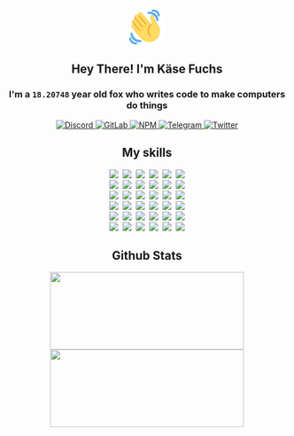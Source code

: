 <div><p align=center><img src=./resources/images/wave.gif width=64px height=64px></p><h2 align=center>Hey There! I'm Käse Fuchs</h2><h3 align=center>I'm a <code>18.20748</code> year old fox who writes code to make computers do things</h3><p align=center><a href=https://discord.com/users/507526681125322772><img alt=Discord src="https://img.shields.io/badge/Discord-5865F2?logo=discord&logoColor=white&style=flat-square#64d28ef1de1f117605aa22c90974791b"> </a><a href=https://gitlab.com/kasefuchs><img alt=GitLab src="https://img.shields.io/badge/GitLab-330F63?logo=gitlab&logoColor=white&style=flat-square#64d28ef1de1f117605aa22c90974791b"> </a><a href=https://npmjs.com/~kasefuchs><img alt=NPM src="https://img.shields.io/badge/NPM-CB3837?logo=npm&logoColor=white&style=flat-square#64d28ef1de1f117605aa22c90974791b"> </a><a href=https://t.me/kasefuchs><img alt=Telegram src="https://img.shields.io/badge/Telegram-2CA5E0?logo=telegram&logoColor=white&style=flat-square#64d28ef1de1f117605aa22c90974791b"> </a><a href=https://twitter.com/kasefuchs><img alt=Twitter src="https://img.shields.io/badge/Twitter-1DA1F2?logo=twitter&logoColor=white&style=flat-square#64d28ef1de1f117605aa22c90974791b"></a></p><h2 align=center>My skills</h2><p align=center><a href=https://aws.amazon.com/ ><picture><source srcset="https://skillicons.dev/icons?i=aws&theme=dark#64d28ef1de1f117605aa22c90974791b" media="(prefers-color-scheme: dark)"><source srcset="https://skillicons.dev/icons?i=aws&theme=light#64d28ef1de1f117605aa22c90974791b" media="(prefers-color-scheme: light), (prefers-color-scheme: no-preference)"><img src="https://skillicons.dev/icons?i=aws&theme=light#64d28ef1de1f117605aa22c90974791b"></picture></a>&nbsp;&nbsp;<a href=https://en.wikipedia.org/wiki/Bash_(Unix_shell)><picture><source srcset="https://skillicons.dev/icons?i=bash&theme=dark#64d28ef1de1f117605aa22c90974791b" media="(prefers-color-scheme: dark)"><source srcset="https://skillicons.dev/icons?i=bash&theme=light#64d28ef1de1f117605aa22c90974791b" media="(prefers-color-scheme: light), (prefers-color-scheme: no-preference)"><img src="https://skillicons.dev/icons?i=bash&theme=light#64d28ef1de1f117605aa22c90974791b"></picture></a>&nbsp;&nbsp;<a href=https://discord.com/developers/docs><picture><source srcset="https://skillicons.dev/icons?i=bots&theme=dark#64d28ef1de1f117605aa22c90974791b" media="(prefers-color-scheme: dark)"><source srcset="https://skillicons.dev/icons?i=bots&theme=light#64d28ef1de1f117605aa22c90974791b" media="(prefers-color-scheme: light), (prefers-color-scheme: no-preference)"><img src="https://skillicons.dev/icons?i=bots&theme=light#64d28ef1de1f117605aa22c90974791b"></picture></a>&nbsp;&nbsp;<a href=https://www.cloudflare.com/ ><picture><source srcset="https://skillicons.dev/icons?i=cloudflare&theme=dark#64d28ef1de1f117605aa22c90974791b" media="(prefers-color-scheme: dark)"><source srcset="https://skillicons.dev/icons?i=cloudflare&theme=light#64d28ef1de1f117605aa22c90974791b" media="(prefers-color-scheme: light), (prefers-color-scheme: no-preference)"><img src="https://skillicons.dev/icons?i=cloudflare&theme=light#64d28ef1de1f117605aa22c90974791b"></picture></a>&nbsp;&nbsp;<a href=https://en.wikipedia.org/wiki/CSS><picture><source srcset="https://skillicons.dev/icons?i=css&theme=dark#64d28ef1de1f117605aa22c90974791b" media="(prefers-color-scheme: dark)"><source srcset="https://skillicons.dev/icons?i=css&theme=light#64d28ef1de1f117605aa22c90974791b" media="(prefers-color-scheme: light), (prefers-color-scheme: no-preference)"><img src="https://skillicons.dev/icons?i=css&theme=light#64d28ef1de1f117605aa22c90974791b"></picture></a>&nbsp;&nbsp;<a href=https://www.docker.com/ ><picture><source srcset="https://skillicons.dev/icons?i=docker&theme=dark#64d28ef1de1f117605aa22c90974791b" media="(prefers-color-scheme: dark)"><source srcset="https://skillicons.dev/icons?i=docker&theme=light#64d28ef1de1f117605aa22c90974791b" media="(prefers-color-scheme: light), (prefers-color-scheme: no-preference)"><img src="https://skillicons.dev/icons?i=docker&theme=light#64d28ef1de1f117605aa22c90974791b"></picture></a><br><a href=https://www.electronjs.org/ ><picture><source srcset="https://skillicons.dev/icons?i=electron&theme=dark#64d28ef1de1f117605aa22c90974791b" media="(prefers-color-scheme: dark)"><source srcset="https://skillicons.dev/icons?i=electron&theme=light#64d28ef1de1f117605aa22c90974791b" media="(prefers-color-scheme: light), (prefers-color-scheme: no-preference)"><img src="https://skillicons.dev/icons?i=electron&theme=light#64d28ef1de1f117605aa22c90974791b"></picture></a>&nbsp;&nbsp;<a href=https://expressjs.com/ ><picture><source srcset="https://skillicons.dev/icons?i=express&theme=dark#64d28ef1de1f117605aa22c90974791b" media="(prefers-color-scheme: dark)"><source srcset="https://skillicons.dev/icons?i=express&theme=light#64d28ef1de1f117605aa22c90974791b" media="(prefers-color-scheme: light), (prefers-color-scheme: no-preference)"><img src="https://skillicons.dev/icons?i=express&theme=light#64d28ef1de1f117605aa22c90974791b"></picture></a>&nbsp;&nbsp;<a href=https://www.figma.com/ ><picture><source srcset="https://skillicons.dev/icons?i=figma&theme=dark#64d28ef1de1f117605aa22c90974791b" media="(prefers-color-scheme: dark)"><source srcset="https://skillicons.dev/icons?i=figma&theme=light#64d28ef1de1f117605aa22c90974791b" media="(prefers-color-scheme: light), (prefers-color-scheme: no-preference)"><img src="https://skillicons.dev/icons?i=figma&theme=light#64d28ef1de1f117605aa22c90974791b"></picture></a>&nbsp;&nbsp;<a href=https://firebase.google.com/ ><picture><source srcset="https://skillicons.dev/icons?i=firebase&theme=dark#64d28ef1de1f117605aa22c90974791b" media="(prefers-color-scheme: dark)"><source srcset="https://skillicons.dev/icons?i=firebase&theme=light#64d28ef1de1f117605aa22c90974791b" media="(prefers-color-scheme: light), (prefers-color-scheme: no-preference)"><img src="https://skillicons.dev/icons?i=firebase&theme=light#64d28ef1de1f117605aa22c90974791b"></picture></a>&nbsp;&nbsp;<a href=https://flask.palletsprojects.com/ ><picture><source srcset="https://skillicons.dev/icons?i=flask&theme=dark#64d28ef1de1f117605aa22c90974791b" media="(prefers-color-scheme: dark)"><source srcset="https://skillicons.dev/icons?i=flask&theme=light#64d28ef1de1f117605aa22c90974791b" media="(prefers-color-scheme: light), (prefers-color-scheme: no-preference)"><img src="https://skillicons.dev/icons?i=flask&theme=light#64d28ef1de1f117605aa22c90974791b"></picture></a>&nbsp;&nbsp;<a href=https://cloud.google.com/ ><picture><source srcset="https://skillicons.dev/icons?i=gcp&theme=dark#64d28ef1de1f117605aa22c90974791b" media="(prefers-color-scheme: dark)"><source srcset="https://skillicons.dev/icons?i=gcp&theme=light#64d28ef1de1f117605aa22c90974791b" media="(prefers-color-scheme: light), (prefers-color-scheme: no-preference)"><img src="https://skillicons.dev/icons?i=gcp&theme=light#64d28ef1de1f117605aa22c90974791b"></picture></a><br><a href=https://git-scm.com/ ><picture><source srcset="https://skillicons.dev/icons?i=git&theme=dark#64d28ef1de1f117605aa22c90974791b" media="(prefers-color-scheme: dark)"><source srcset="https://skillicons.dev/icons?i=git&theme=light#64d28ef1de1f117605aa22c90974791b" media="(prefers-color-scheme: light), (prefers-color-scheme: no-preference)"><img src="https://skillicons.dev/icons?i=git&theme=light#64d28ef1de1f117605aa22c90974791b"></picture></a>&nbsp;&nbsp;<a href=https://github.com/ ><picture><source srcset="https://skillicons.dev/icons?i=github&theme=dark#64d28ef1de1f117605aa22c90974791b" media="(prefers-color-scheme: dark)"><source srcset="https://skillicons.dev/icons?i=github&theme=light#64d28ef1de1f117605aa22c90974791b" media="(prefers-color-scheme: light), (prefers-color-scheme: no-preference)"><img src="https://skillicons.dev/icons?i=github&theme=light#64d28ef1de1f117605aa22c90974791b"></picture></a>&nbsp;&nbsp;<a href=https://gitlab.com/ ><picture><source srcset="https://skillicons.dev/icons?i=gitlab&theme=dark#64d28ef1de1f117605aa22c90974791b" media="(prefers-color-scheme: dark)"><source srcset="https://skillicons.dev/icons?i=gitlab&theme=light#64d28ef1de1f117605aa22c90974791b" media="(prefers-color-scheme: light), (prefers-color-scheme: no-preference)"><img src="https://skillicons.dev/icons?i=gitlab&theme=light#64d28ef1de1f117605aa22c90974791b"></picture></a>&nbsp;&nbsp;<a href=https://www.heroku.com/ ><picture><source srcset="https://skillicons.dev/icons?i=heroku&theme=dark#64d28ef1de1f117605aa22c90974791b" media="(prefers-color-scheme: dark)"><source srcset="https://skillicons.dev/icons?i=heroku&theme=light#64d28ef1de1f117605aa22c90974791b" media="(prefers-color-scheme: light), (prefers-color-scheme: no-preference)"><img src="https://skillicons.dev/icons?i=heroku&theme=light#64d28ef1de1f117605aa22c90974791b"></picture></a>&nbsp;&nbsp;<a href=https://en.wikipedia.org/wiki/HTML><picture><source srcset="https://skillicons.dev/icons?i=html&theme=dark#64d28ef1de1f117605aa22c90974791b" media="(prefers-color-scheme: dark)"><source srcset="https://skillicons.dev/icons?i=html&theme=light#64d28ef1de1f117605aa22c90974791b" media="(prefers-color-scheme: light), (prefers-color-scheme: no-preference)"><img src="https://skillicons.dev/icons?i=html&theme=light#64d28ef1de1f117605aa22c90974791b"></picture></a>&nbsp;&nbsp;<a href=https://en.wikipedia.org/wiki/JavaScript><picture><source srcset="https://skillicons.dev/icons?i=js&theme=dark#64d28ef1de1f117605aa22c90974791b" media="(prefers-color-scheme: dark)"><source srcset="https://skillicons.dev/icons?i=js&theme=light#64d28ef1de1f117605aa22c90974791b" media="(prefers-color-scheme: light), (prefers-color-scheme: no-preference)"><img src="https://skillicons.dev/icons?i=js&theme=light#64d28ef1de1f117605aa22c90974791b"></picture></a><br><a href=https://en.wikipedia.org/wiki/Linux><picture><source srcset="https://skillicons.dev/icons?i=linux&theme=dark#64d28ef1de1f117605aa22c90974791b" media="(prefers-color-scheme: dark)"><source srcset="https://skillicons.dev/icons?i=linux&theme=light#64d28ef1de1f117605aa22c90974791b" media="(prefers-color-scheme: light), (prefers-color-scheme: no-preference)"><img src="https://skillicons.dev/icons?i=linux&theme=light#64d28ef1de1f117605aa22c90974791b"></picture></a>&nbsp;&nbsp;<a href=https://mui.com/ ><picture><source srcset="https://skillicons.dev/icons?i=materialui&theme=dark#64d28ef1de1f117605aa22c90974791b" media="(prefers-color-scheme: dark)"><source srcset="https://skillicons.dev/icons?i=materialui&theme=light#64d28ef1de1f117605aa22c90974791b" media="(prefers-color-scheme: light), (prefers-color-scheme: no-preference)"><img src="https://skillicons.dev/icons?i=materialui&theme=light#64d28ef1de1f117605aa22c90974791b"></picture></a>&nbsp;&nbsp;<a href=https://en.wikipedia.org/wiki/Markdown><picture><source srcset="https://skillicons.dev/icons?i=md&theme=dark#64d28ef1de1f117605aa22c90974791b" media="(prefers-color-scheme: dark)"><source srcset="https://skillicons.dev/icons?i=md&theme=light#64d28ef1de1f117605aa22c90974791b" media="(prefers-color-scheme: light), (prefers-color-scheme: no-preference)"><img src="https://skillicons.dev/icons?i=md&theme=light#64d28ef1de1f117605aa22c90974791b"></picture></a>&nbsp;&nbsp;<a href=https://www.mongodb.com/ ><picture><source srcset="https://skillicons.dev/icons?i=mongodb&theme=dark#64d28ef1de1f117605aa22c90974791b" media="(prefers-color-scheme: dark)"><source srcset="https://skillicons.dev/icons?i=mongodb&theme=light#64d28ef1de1f117605aa22c90974791b" media="(prefers-color-scheme: light), (prefers-color-scheme: no-preference)"><img src="https://skillicons.dev/icons?i=mongodb&theme=light#64d28ef1de1f117605aa22c90974791b"></picture></a>&nbsp;&nbsp;<a href=https://www.mysql.com/ ><picture><source srcset="https://skillicons.dev/icons?i=mysql&theme=dark#64d28ef1de1f117605aa22c90974791b" media="(prefers-color-scheme: dark)"><source srcset="https://skillicons.dev/icons?i=mysql&theme=light#64d28ef1de1f117605aa22c90974791b" media="(prefers-color-scheme: light), (prefers-color-scheme: no-preference)"><img src="https://skillicons.dev/icons?i=mysql&theme=light#64d28ef1de1f117605aa22c90974791b"></picture></a>&nbsp;&nbsp;<a href=https://nextjs.org/ ><picture><source srcset="https://skillicons.dev/icons?i=nextjs&theme=dark#64d28ef1de1f117605aa22c90974791b" media="(prefers-color-scheme: dark)"><source srcset="https://skillicons.dev/icons?i=nextjs&theme=light#64d28ef1de1f117605aa22c90974791b" media="(prefers-color-scheme: light), (prefers-color-scheme: no-preference)"><img src="https://skillicons.dev/icons?i=nextjs&theme=light#64d28ef1de1f117605aa22c90974791b"></picture></a><br><a href=https://nodejs.org/en/ ><picture><source srcset="https://skillicons.dev/icons?i=nodejs&theme=dark#64d28ef1de1f117605aa22c90974791b" media="(prefers-color-scheme: dark)"><source srcset="https://skillicons.dev/icons?i=nodejs&theme=light#64d28ef1de1f117605aa22c90974791b" media="(prefers-color-scheme: light), (prefers-color-scheme: no-preference)"><img src="https://skillicons.dev/icons?i=nodejs&theme=light#64d28ef1de1f117605aa22c90974791b"></picture></a>&nbsp;&nbsp;<a href=https://www.postgresql.org/ ><picture><source srcset="https://skillicons.dev/icons?i=postgres&theme=dark#64d28ef1de1f117605aa22c90974791b" media="(prefers-color-scheme: dark)"><source srcset="https://skillicons.dev/icons?i=postgres&theme=light#64d28ef1de1f117605aa22c90974791b" media="(prefers-color-scheme: light), (prefers-color-scheme: no-preference)"><img src="https://skillicons.dev/icons?i=postgres&theme=light#64d28ef1de1f117605aa22c90974791b"></picture></a>&nbsp;&nbsp;<a href=https://learn.microsoft.com/en-us/powershell/ ><picture><source srcset="https://skillicons.dev/icons?i=powershell&theme=dark#64d28ef1de1f117605aa22c90974791b" media="(prefers-color-scheme: dark)"><source srcset="https://skillicons.dev/icons?i=powershell&theme=light#64d28ef1de1f117605aa22c90974791b" media="(prefers-color-scheme: light), (prefers-color-scheme: no-preference)"><img src="https://skillicons.dev/icons?i=powershell&theme=light#64d28ef1de1f117605aa22c90974791b"></picture></a>&nbsp;&nbsp;<a href=https://www.python.org/ ><picture><source srcset="https://skillicons.dev/icons?i=py&theme=dark#64d28ef1de1f117605aa22c90974791b" media="(prefers-color-scheme: dark)"><source srcset="https://skillicons.dev/icons?i=py&theme=light#64d28ef1de1f117605aa22c90974791b" media="(prefers-color-scheme: light), (prefers-color-scheme: no-preference)"><img src="https://skillicons.dev/icons?i=py&theme=light#64d28ef1de1f117605aa22c90974791b"></picture></a>&nbsp;&nbsp;<a href=https://www.raspberrypi.org/ ><picture><source srcset="https://skillicons.dev/icons?i=raspberrypi&theme=dark#64d28ef1de1f117605aa22c90974791b" media="(prefers-color-scheme: dark)"><source srcset="https://skillicons.dev/icons?i=raspberrypi&theme=light#64d28ef1de1f117605aa22c90974791b" media="(prefers-color-scheme: light), (prefers-color-scheme: no-preference)"><img src="https://skillicons.dev/icons?i=raspberrypi&theme=light#64d28ef1de1f117605aa22c90974791b"></picture></a>&nbsp;&nbsp;<a href=https://reactjs.org/ ><picture><source srcset="https://skillicons.dev/icons?i=react&theme=dark#64d28ef1de1f117605aa22c90974791b" media="(prefers-color-scheme: dark)"><source srcset="https://skillicons.dev/icons?i=react&theme=light#64d28ef1de1f117605aa22c90974791b" media="(prefers-color-scheme: light), (prefers-color-scheme: no-preference)"><img src="https://skillicons.dev/icons?i=react&theme=light#64d28ef1de1f117605aa22c90974791b"></picture></a><br><a href=https://redux.js.org/ ><picture><source srcset="https://skillicons.dev/icons?i=redux&theme=dark#64d28ef1de1f117605aa22c90974791b" media="(prefers-color-scheme: dark)"><source srcset="https://skillicons.dev/icons?i=redux&theme=light#64d28ef1de1f117605aa22c90974791b" media="(prefers-color-scheme: light), (prefers-color-scheme: no-preference)"><img src="https://skillicons.dev/icons?i=redux&theme=light#64d28ef1de1f117605aa22c90974791b"></picture></a>&nbsp;&nbsp;<a href=https://en.wikipedia.org/wiki/Regular_expression><picture><source srcset="https://skillicons.dev/icons?i=regex&theme=dark#64d28ef1de1f117605aa22c90974791b" media="(prefers-color-scheme: dark)"><source srcset="https://skillicons.dev/icons?i=regex&theme=light#64d28ef1de1f117605aa22c90974791b" media="(prefers-color-scheme: light), (prefers-color-scheme: no-preference)"><img src="https://skillicons.dev/icons?i=regex&theme=light#64d28ef1de1f117605aa22c90974791b"></picture></a>&nbsp;&nbsp;<a href=https://en.wikipedia.org/wiki/Sass_(stylesheet_language)><picture><source srcset="https://skillicons.dev/icons?i=sass&theme=dark#64d28ef1de1f117605aa22c90974791b" media="(prefers-color-scheme: dark)"><source srcset="https://skillicons.dev/icons?i=sass&theme=light#64d28ef1de1f117605aa22c90974791b" media="(prefers-color-scheme: light), (prefers-color-scheme: no-preference)"><img src="https://skillicons.dev/icons?i=sass&theme=light#64d28ef1de1f117605aa22c90974791b"></picture></a>&nbsp;&nbsp;<a href=https://www.typescriptlang.org/ ><picture><source srcset="https://skillicons.dev/icons?i=ts&theme=dark#64d28ef1de1f117605aa22c90974791b" media="(prefers-color-scheme: dark)"><source srcset="https://skillicons.dev/icons?i=ts&theme=light#64d28ef1de1f117605aa22c90974791b" media="(prefers-color-scheme: light), (prefers-color-scheme: no-preference)"><img src="https://skillicons.dev/icons?i=ts&theme=light#64d28ef1de1f117605aa22c90974791b"></picture></a>&nbsp;&nbsp;<a href=https://unity.com/ ><picture><source srcset="https://skillicons.dev/icons?i=unity&theme=dark#64d28ef1de1f117605aa22c90974791b" media="(prefers-color-scheme: dark)"><source srcset="https://skillicons.dev/icons?i=unity&theme=light#64d28ef1de1f117605aa22c90974791b" media="(prefers-color-scheme: light), (prefers-color-scheme: no-preference)"><img src="https://skillicons.dev/icons?i=unity&theme=light#64d28ef1de1f117605aa22c90974791b"></picture></a>&nbsp;&nbsp;<a href=https://workers.cloudflare.com/ ><picture><source srcset="https://skillicons.dev/icons?i=workers&theme=dark#64d28ef1de1f117605aa22c90974791b" media="(prefers-color-scheme: dark)"><source srcset="https://skillicons.dev/icons?i=workers&theme=light#64d28ef1de1f117605aa22c90974791b" media="(prefers-color-scheme: light), (prefers-color-scheme: no-preference)"><img src="https://skillicons.dev/icons?i=workers&theme=light#64d28ef1de1f117605aa22c90974791b"></picture></a><br></p><h2 align=center>Github Stats</h2><p align=center><picture><source srcset="https://github-readme-stats-kasefuchs.vercel.app/api/?count_private=true&hide_border=true&hide_rank=true&line_height=20&hide_title=true&username=Kasefuchs&theme=dark#64d28ef1de1f117605aa22c90974791b" media="(prefers-color-scheme: dark)"><source srcset="https://github-readme-stats-kasefuchs.vercel.app/api/?count_private=true&hide_border=true&hide_rank=true&line_height=20&hide_title=true&username=Kasefuchs&theme=light#64d28ef1de1f117605aa22c90974791b" media="(prefers-color-scheme: light), (prefers-color-scheme: no-preference)"><img align=middle width=350 height=140 src="https://github-readme-stats-kasefuchs.vercel.app/api/?count_private=true&hide_border=true&hide_rank=true&line_height=20&hide_title=true&username=Kasefuchs&theme=light#64d28ef1de1f117605aa22c90974791b"></picture><picture><source srcset="https://github-readme-stats-kasefuchs.vercel.app/api/top-langs/?count_private=true&hide_border=true&layout=compact&username=Kasefuchs&theme=dark#64d28ef1de1f117605aa22c90974791b" media="(prefers-color-scheme: dark)"><source srcset="https://github-readme-stats-kasefuchs.vercel.app/api/top-langs/?count_private=true&hide_border=true&layout=compact&username=Kasefuchs&theme=light#64d28ef1de1f117605aa22c90974791b" media="(prefers-color-scheme: light), (prefers-color-scheme: no-preference)"><img align=middle width=350 height=140 src="https://github-readme-stats-kasefuchs.vercel.app/api/top-langs/?count_private=true&hide_border=true&layout=compact&username=Kasefuchs&theme=light#64d28ef1de1f117605aa22c90974791b"></picture></p><img src="https://hit.yhype.me/github/profile?user_id=64592097#64d28ef1de1f117605aa22c90974791b" alt=""></div>